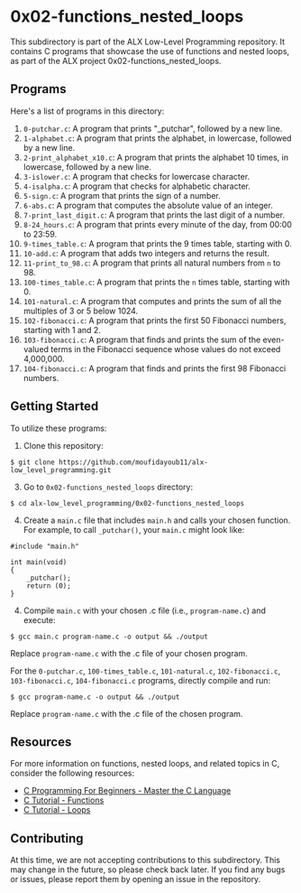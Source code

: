 # 0x02-functions_nested_loops

This subdirectory is part of the ALX Low-Level Programming repository. It contains C programs that showcase the use of functions and nested loops, as part of the ALX project 0x02-functions_nested_loops.

## Programs

Here's a list of programs in this directory:

1. `0-putchar.c`: A program that prints "_putchar", followed by a new line.
2. `1-alphabet.c`: A program that prints the alphabet, in lowercase, followed by a new line.
3. `2-print_alphabet_x10.c`: A program that prints the alphabet 10 times, in lowercase, followed by a new line.
4. `3-islower.c`: A program that checks for lowercase character.
5. `4-isalpha.c`: A program that checks for alphabetic character.
6. `5-sign.c`: A program that prints the sign of a number.
7. `6-abs.c`: A program that computes the absolute value of an integer.
8. `7-print_last_digit.c`: A program that prints the last digit of a number.
9. `8-24_hours.c`: A program that prints every minute of the day, from 00:00 to 23:59.
10. `9-times_table.c`: A program that prints the 9 times table, starting with 0.
11. `10-add.c`: A program that adds two integers and returns the result.
12. `11-print_to_98.c`: A program that prints all natural numbers from `n` to 98.
13. `100-times_table.c`: A program that prints the `n` times table, starting with 0.
14. `101-natural.c`: A program that computes and prints the sum of all the multiples of 3 or 5 below 1024.
15. `102-fibonacci.c`: A program that prints the first 50 Fibonacci numbers, starting with 1 and 2.
16. `103-fibonacci.c`: A program that finds and prints the sum of the even-valued terms in the Fibonacci sequence whose values do not exceed 4,000,000.
17. `104-fibonacci.c`: A program that finds and prints the first 98 Fibonacci numbers.

## Getting Started

To utilize these programs:

1. Clone this repository:
```
$ git clone https://github.com/moufidayoub11/alx-low_level_programming.git
```

3. Go to `0x02-functions_nested_loops` directory:
```
$ cd alx-low_level_programming/0x02-functions_nested_loops
```

4. Create a `main.c` file that includes `main.h` and calls your chosen function. For example, to call `_putchar()`, your `main.c` might look like:
```
#include "main.h"

int main(void)
{
    _putchar();
    return (0);
}
```

4. Compile `main.c` with your chosen .c file (i.e., `program-name.c`) and execute:
```
$ gcc main.c program-name.c -o output && ./output
```
Replace `program-name.c` with the .c file of your chosen program.

For the `0-putchar.c`, `100-times_table.c`, `101-natural.c`, `102-fibonacci.c`, `103-fibonacci.c`, `104-fibonacci.c` programs, directly compile and run:
```
$ gcc program-name.c -o output && ./output
```
Replace `program-name.c` with the .c file of the chosen program.

## Resources

For more information on functions, nested loops, and related topics in C, consider the following resources:

- [C Programming For Beginners - Master the C Language](https://www.udemy.com/course/c-programming-for-beginners-/)
- [C Tutorial - Functions](https://www.learn-c.org/en/Functions)
- [C Tutorial - Loops](https://www.learn-c.org/en/Loops)

## Contributing

At this time, we are not accepting contributions to this subdirectory. This may change in the future, so please check back later. If you find any bugs or issues, please report them by opening an issue in the repository.
